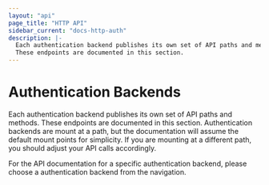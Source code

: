 ```yaml
---
layout: "api"
page_title: "HTTP API"
sidebar_current: "docs-http-auth"
description: |-
  Each authentication backend publishes its own set of API paths and methods. 
  These endpoints are documented in this section.
---
```


# Authentication Backends

Each authentication backend publishes its own set of API paths and methods. 
These endpoints are documented in this section. Authentication backends are
mount at a path, but the documentation will assume the default mount points for 
simplicity.  If you are mounting at a different path, you should adjust your API
calls accordingly.

For the API documentation for a specific authentication backend, please choose a
authentication backend from the navigation.
